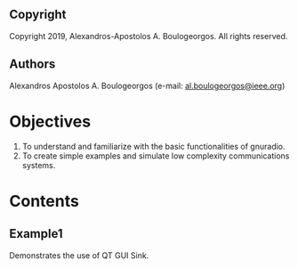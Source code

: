 ## Copyright
Copyright 2019, Alexandros-Apostolos A. Boulogeorgos. All rights reserved.

## Authors
Alexandros Apostolos A. Boulogeorgos (e-mail: al.boulogeorgos@ieee.org)

# Objectives
1. To understand and familiarize with the basic functionalities of gnuradio.
2. To create simple examples and simulate low complexity communications systems.

# Contents
## Example1
Demonstrates the use of QT GUI Sink.
